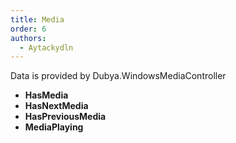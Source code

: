 ```yaml
---
title: Media
order: 6
authors:
  - Aytackydln
---
```


Data is provided by Dubya.WindowsMediaController
- **HasMedia**
- **HasNextMedia**
- **HasPreviousMedia**
- **MediaPlaying**
